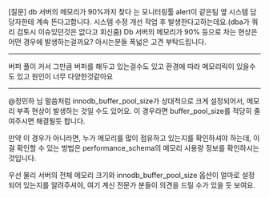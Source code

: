 [질문] db 서버의 메모리가 90%까지 찾다 는 모니터링툴 alert이 같은팀 옆 시스템 담당자한테 계속 뜬다고합니다.
시스템 수정 개선 작업 후 발생한다고하는데요.(dba가 쿼리 검토시 이슈있던것은 없다고 회신줌)
Db 서버의 메모리가 90% 등으로 차는 현상은 어떤 경우에 발생하는걸까요? 아시는분들 폭넓은 고견 부탁드립니다.

---

버퍼 풀이 커서 그만큼 버퍼를 해두고 있는걸수도 있고 환경에 따라 메모리릭이 있을수도 있고 원인이 너무 다양한것같아요

---
@정민하 님 말씀처럼 innodb_buffer_pool_size가 상대적으로 크게 설정되어서, 메모리 부족 현상이 발생하는 것일 수도 있어요. 이 경우라면 buffer_pool_size를 적당히 줄여주시면 해결될듯 합니다.

만약 이 경우가 아니라면, 누가 메모리를 많이 점유하고 있는지를 확인하셔야 하는데, 이걸 확인할 수 있는 방법은 performance_schema의 메모리 사용량 정보를 확인하시는 것입니다.

우선 물리 서버의 전체 메모리 크기와 innodb_buffer_pool_size 옵션이 얼마로 설정되어 있는지를 알려주셔야, 여기 계신 전문가 분들이 의견을 드릴 수가 있을 듯 보여요.